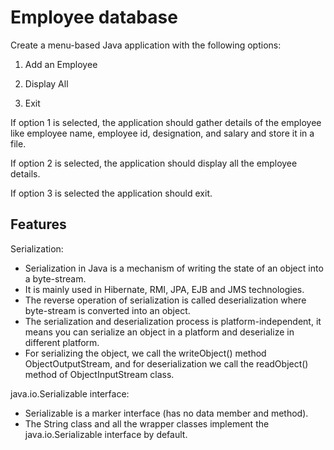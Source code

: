 
# Employee database

Create a menu-based Java application with the following options:

1. Add an Employee

2. Display All

3. Exit

If option 1 is selected, the application should gather details of the employee like employee name, employee id, designation, and salary and store it in a file.

If option 2 is selected, the application should display all the employee details.

If option 3 is selected the application should exit.



## Features



Serialization:
- Serialization in Java is a mechanism of writing the state of an object into a byte-stream.
- It is mainly used in Hibernate, RMI, JPA, EJB and JMS technologies.
- The reverse operation of serialization is called deserialization where byte-stream is converted into an object.
- The serialization and deserialization process is platform-independent, it means you can serialize an object in a platform and deserialize in different platform.
- For serializing the object, we call the  writeObject() method ObjectOutputStream, and for deserialization we call the readObject() method of ObjectInputStream class.

 java.io.Serializable interface:
- Serializable is a marker interface (has no data member and method).
- The String class and all the wrapper classes implement the java.io.Serializable interface by default.